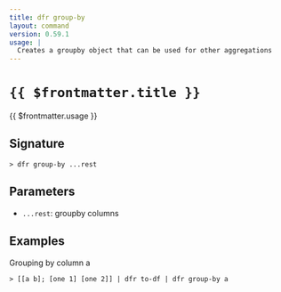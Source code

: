```yaml
---
title: dfr group-by
layout: command
version: 0.59.1
usage: |
  Creates a groupby object that can be used for other aggregations
---
```


# `{{ $frontmatter.title }}`

<div style='white-space: pre-wrap;'>{{ $frontmatter.usage }}</div>

## Signature

`> dfr group-by ...rest`

## Parameters

- `...rest`: groupby columns

## Examples

Grouping by column a

```shell
> [[a b]; [one 1] [one 2]] | dfr to-df | dfr group-by a
```
